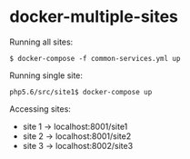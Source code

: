 # docker-multiple-sites

Running all sites:

    $ docker-compose -f common-services.yml up

Running single site:

    php5.6/src/site1$ docker-compose up

Accessing sites:

 - site 1 -> localhost:8001/site1
 - site 2 -> localhost:8001/site2
 - site 3 -> localhost:8002/site3
